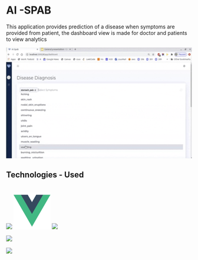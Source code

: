 # AI -SPAB 
 This application provides prediction of a disease when symptoms are provided from patient, the dashboard view is made for doctor and patients to view analytics 
 
<img src="readme.gif" width="800" height="300"/>



## Technologies - Used
<code><a href="https://www.javascript.com/" target="_blank"> <img height="100" src="https://www.vectorlogo.zone/logos/javascript/javascript-ar21.svg"></a></code> 
<code><a href="https://vuejs.org/" target="_blank"><img height="100" src="https://raw.githubusercontent.com/github/explore/80688e429a7d4ef2fca1e82350fe8e3517d3494d/topics/vue/vue.png"></a></code>
<code><a href="https://nodejs.org/en/" target="_blank"><img height="100" src="https://www.vectorlogo.zone/logos/nodejs/nodejs-ar21.svg"></a></code>

<code><a href="https://cloud.google.com/" target="_blank"><img height="100" src="https://www.vectorlogo.zone/logos/google_cloud/google_cloud-icon.svg"></a></code>

<code><a href="https://heroku.com/apps" target="_blank"><img height="100" src="https://www.vectorlogo.zone/logos/heroku/heroku-ar21.svg"></a></code>


